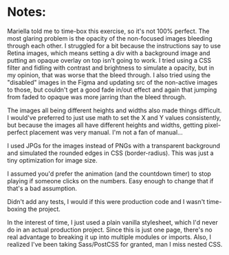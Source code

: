 # Notes:

Mariella told me to time-box this exercise, so it's not 100% perfect. The most glaring problem is the opacity of the non-focused images bleeding through each other. I struggled for a bit because the instructions say to use Retina images, which means setting a div with a background image and putting an opaque overlay on top isn't going to work. I tried using a CSS filter and fidling with contrast and brightness to simulate a opacity, but in my opinion, that was worse that the bleed through. I also tried using the "disabled" images in the Figma and updating src of the non-active images to those, but couldn't get a good fade in/out effect and again that jumping from faded to opaque was more jarring than the bleed through.

The images all being different heights and widths also made things difficult. I would've preferred to just use math to set the X and Y values consistently, but because the images all have different heights and widths, getting pixel-perfect placement was very manual. I'm not a fan of manual...

I used JPGs for the images instead of PNGs with a transparent background and simulated the rounded edges in CSS (border-radius). This was just a tiny optimization for image size.

I assumed you'd prefer the animation (and the countdown timer) to stop playing if someone clicks on the numbers. Easy enough to change that if that's a bad assumption.

Didn't add any tests, I would if this were production code and I wasn't time-boxing the project.

In the interest of time, I just used a plain vanilla stylesheet, which I'd never do in an actual production project. Since this is just one page, there's no real advantage to breaking it up into multiple modules or imports. Also, I realized I've been taking Sass/PostCSS for granted, man I miss nested CSS.
